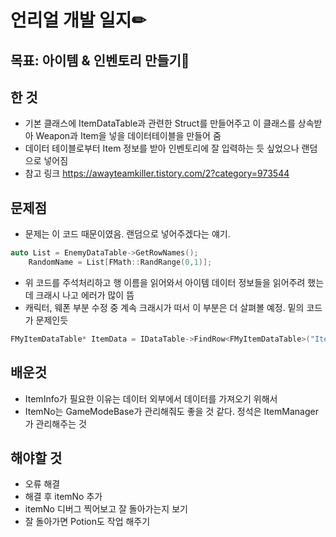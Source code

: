 # 언리얼 개발 일지✏



## 목표: 아이템 & 인벤토리 만들기🎁

## 한 것

* 기본 클래스에 ItemDataTable과 관련한 Struct를 만들어주고 이 클래스를 상속받아 Weapon과 Item을 넣을 데이터테이블을 만들어 줌
* 데이터 테이블로부터 Item 정보를 받아 인벤토리에 잘 입력하는 듯 싶었으나 랜덤으로 넣어짐
* 참고 링크 <https://awayteamkiller.tistory.com/2?category=973544>


## 문제점

* 문제는 이 코드 때문이였음. 랜덤으로 넣어주겠다는 얘기. 
```C++
auto List = EnemyDataTable->GetRowNames();
	RandomName = List[FMath::RandRange(0,1)];
```
* 위 코드를 주석처리하고 행 이름을 읽어와서 아이템 데이터 정보들을 읽어주려 했는데 크래시 나고 에러가 많이 뜸
* 캐릭터, 웨폰 부분 수정 중 계속 크래시가 떠서 이 부분은 더 살펴볼 예정. 밑의 코드가 문제인듯
```C++
FMyItemDataTable* ItemData = IDataTable->FindRow<FMyItemDataTable>("Item1", FString(""));
```

## 배운것

* ItemInfo가 필요한 이유는 데이터 외부에서 데이터를 가져오기 위해서
* ItemNo는 GameModeBase가 관리해줘도 좋을 것 같다. 정석은 ItemManager가 관리해주는 것



## 해야할 것

* 오류 해결
* 해결 후 itemNo 추가
* itemNo 디버그 찍어보고 잘 돌아가는지 보기
* 잘 돌아가면 Potion도 작업 해주기
